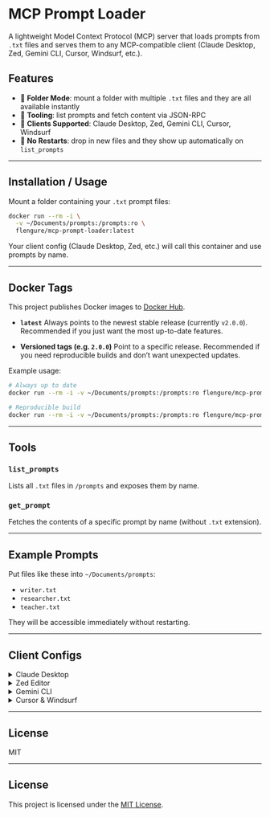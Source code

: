 # MCP Prompt Loader

A lightweight Model Context Protocol (MCP) server that loads prompts from `.txt` files and serves them to any MCP-compatible client (Claude Desktop, Zed, Gemini CLI, Cursor, Windsurf, etc.).

## Features
- 🔹 **Folder Mode**: mount a folder with multiple `.txt` files and they are all available instantly
- 🔹 **Tooling**: list prompts and fetch content via JSON-RPC
- 🔹 **Clients Supported**: Claude Desktop, Zed, Gemini CLI, Cursor, Windsurf
- 🔹 **No Restarts**: drop in new files and they show up automatically on `list_prompts`

---

## Installation / Usage

Mount a folder containing your `.txt` prompt files:

```bash
docker run --rm -i \
  -v ~/Documents/prompts:/prompts:ro \
  flengure/mcp-prompt-loader:latest
```

Your client config (Claude Desktop, Zed, etc.) will call this container and use prompts by name.

---

## Docker Tags

This project publishes Docker images to [Docker Hub](https://hub.docker.com/r/flengure/mcp-prompt-loader).

- **`latest`**
  Always points to the newest stable release (currently `v2.0.0`).
  Recommended if you just want the most up-to-date features.

- **Versioned tags (e.g. `2.0.0`)**
  Point to a specific release.
  Recommended if you need reproducible builds and don’t want unexpected updates.

Example usage:

```bash
# Always up to date
docker run --rm -i -v ~/Documents/prompts:/prompts:ro flengure/mcp-prompt-loader:latest

# Reproducible build
docker run --rm -i -v ~/Documents/prompts:/prompts:ro flengure/mcp-prompt-loader:2.0.0
```

---

## Tools

### `list_prompts`
Lists all `.txt` files in `/prompts` and exposes them by name.

### `get_prompt`
Fetches the contents of a specific prompt by name (without `.txt` extension).

---

## Example Prompts

Put files like these into `~/Documents/prompts`:

- `writer.txt`
- `researcher.txt`
- `teacher.txt`

They will be accessible immediately without restarting.

---

## Client Configs

<details>
<summary>Claude Desktop</summary>

```json
{
  "mcpServers": {
    "prompts: Folder": {
      "type": "stdio",
      "command": "docker",
      "args": [
        "run",
        "--rm",
        "-i",
        "-v",
        "/Users/you/Documents/prompts:/prompts:ro",
        "flengure/mcp-prompt-loader:latest"
      ]
    }
  }
}
```
</details>

<details>
<summary>Zed Editor</summary>

```json
{
  "context_servers": {
    "prompts: Folder": {
      "source": "custom",
      "command": "docker",
      "args": [
        "run",
        "--rm",
        "-i",
        "-v",
        "/Users/you/Documents/prompts:/prompts:ro",
        "flengure/mcp-prompt-loader:latest"
      ]
    }
  }
}
```
</details>

<details>
<summary>Gemini CLI</summary>

```json
{
  "mcpServers": {
    "prompts: Folder": {
      "type": "stdio",
      "command": "docker",
      "args": [
        "run",
        "--rm",
        "-i",
        "-v",
        "/Users/you/Documents/prompts:/prompts:ro",
        "flengure/mcp-prompt-loader:latest"
      ]
    }
  }
}
```
</details>

<details>
<summary>Cursor & Windsurf</summary>

Same as above — use `"mcpServers"` with the same docker run arguments.
</details>

---

## License

MIT

---

## License

This project is licensed under the [MIT License](LICENSE).
